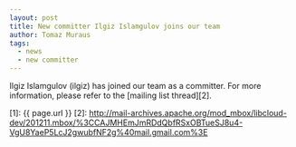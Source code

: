```yaml
---
layout: post
title: New committer Ilgiz Islamgulov joins our team
author: Tomaz Muraus
tags:
  - news
  - new committer
---
```


Ilgiz Islamgulov (ilgiz) has joined our team as a committer. For more
information, please refer to the [mailing list thread][2].

[1]: {{ page.url }}
[2]: http://mail-archives.apache.org/mod_mbox/libcloud-dev/201211.mbox/%3CCAJMHEmJmRDdQbfRSxOBTueSJ8u4-VgU8YaeP5LcJ2gwubfNF2g%40mail.gmail.com%3E
